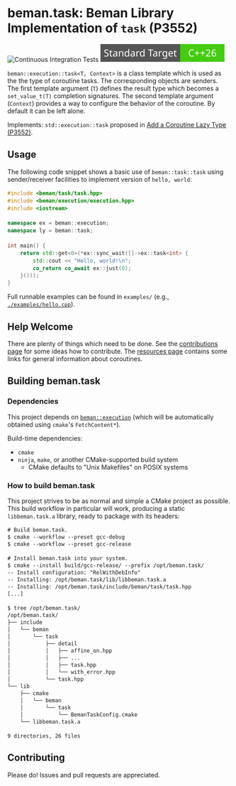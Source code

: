 <!--
SPDX-License-Identifier: Apache-2.0 WITH LLVM-exception
-->

# beman.task: Beman Library Implementation of `task` (P3552)

![Continuous Integration Tests](https://github.com/bemanproject/task/actions/workflows/ci_tests.yml/badge.svg)
![Target Standard](https://github.com/bemanproject/beman/blob/main/images/badges/cpp26.svg)

`beman::execution::task<T, Context>` is a class template which
is used as the the type of coroutine tasks. The corresponding objects
are senders.  The first template argument (`T`) defines the result
type which becomes a `set_value_t(T)` completion signatures. The
second template argument (`Context`) provides a way to configure
the behavior of the coroutine. By default it can be left alone.

Implements: `std::execution::task` proposed in [Add a Coroutine Lazy Type (P3552)](https://wg21.link/P3552).

## Usage

The following code snippet shows a basic use of `beman::task::task`
using sender/receiver facilities to implement version of `hello,
world`:

```cpp
#include <beman/task/task.hpp>
#include <beman/execution/execution.hpp>
#include <iostream>

namespace ex = beman::execution;
namespace ly = beman::task;

int main() {
    return std::get<0>(*ex::sync_wait([]->ex::task<int> {
        std::cout << "Hello, world!\n";
        co_return co_await ex::just(0);
    }()));
}
```

Full runnable examples can be found in `examples/` (e.g., [`./examples/hello.cpp`](./examples/hello.cpp)).

## Help Welcome

There are plenty of things which need to be done. See the
[contributions page](https://github.com/bemanproject/task/blob/main/docs/contributing.md)
for some ideas how to contribute. The [resources page](https://github.com/bemanproject/task/blob/main/docs/resources.md)
contains some links for general information about coroutines.

## Building beman.task

### Dependencies

This project depends on
[`beman::execution`](https://github.com/bemanproject/execution) (which
will be automatically obtained using `cmake`'s `FetchContent*`).

Build-time dependencies:

- `cmake`
- `ninja`, `make`, or another CMake-supported build system
  - CMake defaults to "Unix Makefiles" on POSIX systems

### How to build beman.task

<!-- TODO: Apply all install related practices from exemplar into this repo. -->

This project strives to be as normal and simple a CMake project as
possible.  This build workflow in particular will work, producing
a static `libbeman.task.a` library, ready to package with its
headers:

```shell
# Build beman.task.
$ cmake --workflow --preset gcc-debug
$ cmake --workflow --preset gcc-release

# Install beman.task into your system.
$ cmake --install build/gcc-release/ --prefix /opt/beman.task/
-- Install configuration: "RelWithDebInfo"
-- Installing: /opt/beman.task/lib/libbeman.task.a
-- Installing: /opt/beman.task/include/beman/task/task.hpp
[...]

$ tree /opt/beman.task/
/opt/beman.task/
├── include
│   └── beman
│       └── task
│           ├── detail
│           │   ├── affine_on.hpp
│           │   ├── ...
│           │   ├── task.hpp
│           │   └── with_error.hpp
│           └── task.hpp
└── lib
    ├── cmake
    │   └── beman
    │       └── task
    │           └── BemanTaskConfig.cmake
    └── libbeman.task.a

9 directories, 26 files
```

## Contributing

Please do! Issues and pull requests are appreciated.
